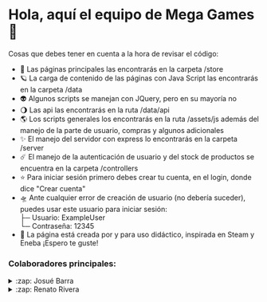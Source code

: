 # Hola, aquí el equipo de Mega Games 👋
Cosas que debes tener en cuenta a la hora de revisar el código:
- 🚀 Las páginas principales las encontrarás en la carpeta /store
- 🪐 La carga de contenido de las páginas con Java Script las encontrarás en la carpeta /data
- 👽 Algunos scripts se manejan con JQuery, pero en su mayoría no
- 🌖 Las api las encontrarás en la ruta /data/api
- 🌎 Los scripts generales los encontrarás en la ruta /assets/js además del manejo de la parte de usuario, compras y algunos adicionales
- ✨ El manejo del servidor con express lo encontrarás en la carpeta /server
- ☄️ El manejo de la autenticación de usuario y del stock de productos se encuentra en la carpeta /controllers
- ⭐️ Para iniciar sesión primero debes crear tu cuenta, en el login, donde dice "Crear cuenta"
- 🛸 Ante cualquier error de creación de usuario (no debería suceder), puedes usar este usuario para iniciar sesión:<br/>├─ Usuario: ExampleUser<br/>└─ Contraseña: 12345
- 🚀 La página está creada por y para uso didáctico, inspirada en Steam y Eneba ¡Espero te guste!

### Colaboradores principales:
<details>
  <summary>:zap: Josué Barra</summary>
  <img src="https://github-readme-stats.vercel.app/api?username=Vivekagent47&&show_icons=true&title_color=222222&icon_color=03A87C&text_color=333333&bg_color=ffffff">
</details>

<details>
  <summary>:zap: Renato Rivera</summary>
  <img src="https://github-readme-stats.vercel.app/api/top-langs/?username=Vivekagent47&layout=compact&bg_color=ffffff&text_color=333333">
</details>
